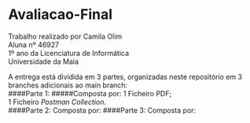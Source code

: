 # Avaliacao-Final

Trabalho realizado por Camila Olim  
Aluna nº 46927   
1º ano da Licenciatura de Informática  
Universidade da Maia

A entrega está dividida em 3 partes, organizadas neste repositório em 3 branches adicionais ao main branch:   
####Parte 1:
#####Composta por:
1 Ficheiro PDF;  
1 Ficheiro _Postman Collection_.  
####Parte 2:
Composta por:
####Parte 3:
Composta por:
